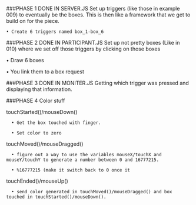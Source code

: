 ###PHASE 1 DONE IN SERVER.JS
  Set up triggers (like those in example 009) to eventually be the boxes. 
    This is then like a framework that we get to build on for the piece.
    
    • Create 6 triggers named box_1-box_6

###PHASE 2 DONE IN PARTICIPANT.JS
  Set up not pretty boxes (Like in 010) where we set off those triggers by clicking on those boxes
  
  • Draw 6 boxes
  
  • You link them to a box request
  
###PHASE 3 DONE IN MONITER.JS
  Getting which trigger was pressed and displaying that information.
  
###PHASE 4
  Color stuff
  
  touchStarted()/mouseDown()
  
      • Get the box touched with finger.
      
      • Set color to zero 
      
  touchMoved()/mouseDragged()
  
      • figure out a way to use the variables mouseX/touchX and mouseY/touchY to generate a number between 0 and 16777215.
      
      • %16777215 (make it switch back to 0 once it
      
  touchEnded()/mouseUp()
    
      • send color generated in touchMoved()/mouseDragged() and box touched in touchStarted()/mouseDown().
  
